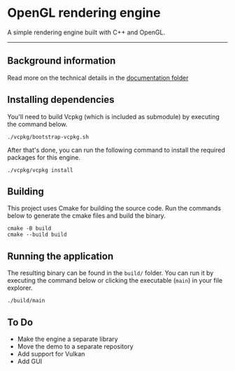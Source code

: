 # OpenGL rendering engine

A simple rendering engine built with C++ and OpenGL.

---

## Background information

Read more on the technical details in the [documentation folder](.github/docs/README.md)

## Installing dependencies

You'll need to build Vcpkg (which is included as submodule) by executing the command below.

```
./vcpkg/bootstrap-vcpkg.sh
```

After that's done, you can run the following command to install the required packages for this engine.

```
./vcpkg/vcpkg install
```

## Building

This project uses Cmake for building the source code. Run the commands below to generate the cmake files and build the binary.

```
cmake -B build
cmake --build build
```

## Running the application

The resulting binary can be found in the `build/` folder. You can run it by executing the command below or clicking the executable (`main`) in your file explorer.

```
./build/main
```

## To Do

- Make the engine a separate library
- Move the demo to a separate repository
- Add support for Vulkan
- Add GUI
